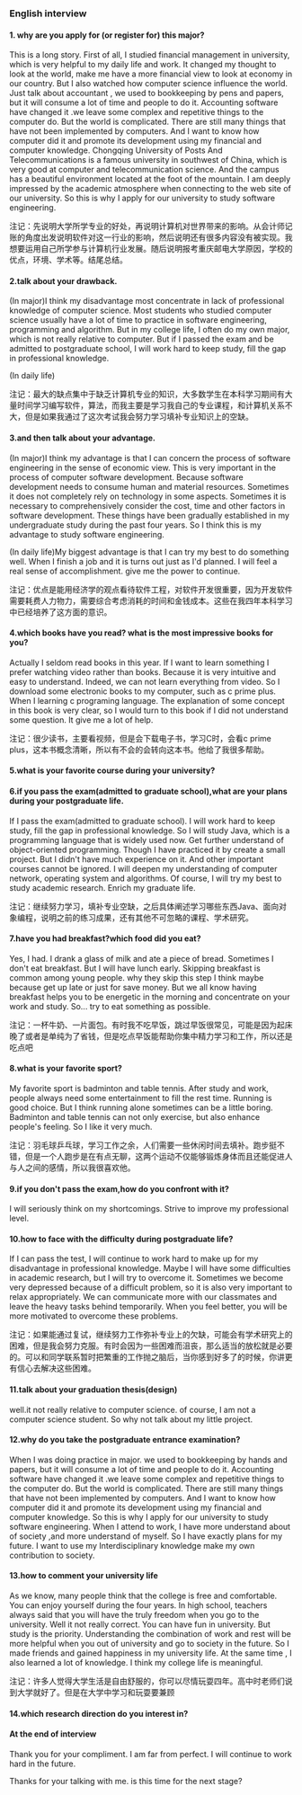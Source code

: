 ### English interview

#### 1. why are you apply for (or register for) this major?

This is a long story. First of all, I studied financial management in university, which is very helpful to my daily life and work. It changed my thought to look at the world, make me have a more financial view to look at economy in our country. But I also watched how computer science influence the world. Just talk about accountant , we used to bookkeeping by pens and papers, but it will consume a lot of time and people to do it. Accounting software have changed it .we leave some complex and repetitive things to the computer do. But the world is complicated. There are still many things that have not been implemented by computers. And I want to know how computer did it and promote its development using my financial and computer knowledge. Chongqing University of Posts And Telecommunications is a famous university in southwest of China, which is very good at computer and telecommunication science. And the campus has a beautiful environment located at the foot of the mountain. I am deeply impressed by the academic atmosphere when connecting to the web site of our university. So this is why I apply for our university to study software engineering.

注记：先说明大学所学专业的好处，再说明计算机对世界带来的影响。从会计师记账的角度出发说明软件对这一行业的影响，然后说明还有很多内容没有被实现。我想要运用自己所学参与计算机行业发展。随后说明报考重庆邮电大学原因，学校的优点，环境、学术等。结尾总结。

#### 2.talk about your drawback.

(In major)I think my disadvantage most concentrate in lack of professional knowledge of computer science. Most students who studied computer science usually have a lot of time to practice in software engineering, programming and algorithm. But in my college life, I often do my own major, which is not really relative to computer. But if I passed the exam and be admitted to postgraduate school, I will work hard to keep study, fill the gap in professional knowledge.

(In daily life)

注记：最大的缺点集中于缺乏计算机专业的知识，大多数学生在本科学习期间有大量时间学习编写软件，算法，而我主要是学习我自己的专业课程，和计算机关系不大，但是如果我通过了这次考试我会努力学习填补专业知识上的空缺。

#### 3.and then talk about your advantage.

(In major)I think my advantage is that I can concern the process of software engineering in the sense of economic view. This is very important in the process of computer software development. Because software development needs to consume human and material resources. Sometimes it does not completely rely on technology in some aspects. Sometimes it is necessary to comprehensively consider the cost, time and other factors in software development. These things have been gradually established in my undergraduate study during the past four years. So I think this is my advantage to study software engineering.

(In daily life)My biggest advantage is that I can try my best to do something well. When I finish a job and it is turns out just as I'd planned. I will feel a real sense of accomplishment. give me the power to continue.

注记：优点是能用经济学的观点看待软件工程，对软件开发很重要，因为开发软件需要耗费人力物力，需要综合考虑消耗的时间和金钱成本。这些在我四年本科学习中已经培养了这方面的意识。

#### 4.which books have you read? what is the most impressive books for you?

Actually I seldom read books in this year. If I want to learn something I prefer watching video rather than books. Because it is very intuitive and easy to understand. Indeed, we can not learn everything from video. So I download some electronic books to my computer, such as c prime plus. When I learning c programing language. The explanation of some concept in this book is very clear, so I would turn to this book if I did not understand some question. It give me a lot of help.

注记：很少读书，主要看视频，但是会下载电子书，学习C时，会看c prime plus，这本书概念清晰，所以有不会的会转向这本书。他给了我很多帮助。

#### 5.what is your favorite course during your university?




#### 6.if you pass the exam(admitted to graduate school),what are your plans during your postgraduate life.

If I pass the exam(admitted to graduate school).  I will work hard to keep study, fill the gap in professional knowledge. So I will study Java, which is a programming language that is widely used now. Get further understand of object-oriented programming. Though I have practiced it by create a small project. But I didn't have much experience on it. And other important courses cannot be ignored. I will deepen my understanding of computer network, operating system and algorithms. Of course, I will try my best to study academic research. Enrich my graduate life.

注记：继续努力学习，填补专业空缺，之后具体阐述学习哪些东西Java、面向对象编程，说明之前的练习成果，还有其他不可忽略的课程、学术研究。

#### 7.have you had breakfast?which food did you eat?

Yes, I had. I drank a glass of milk and ate a piece of bread. Sometimes I don't eat breakfast. But I will have lunch early. Skipping breakfast is common among young people. why they skip this step I think maybe because get up late or just for save money. But we all know having breakfast helps you to be energetic in the morning and concentrate on your work and study. So... try to eat something as possible.

注记：一杯牛奶、一片面包。有时我不吃早饭，跳过早饭很常见，可能是因为起床晚了或者是单纯为了省钱，但是吃点早饭能帮助你集中精力学习和工作，所以还是吃点吧

#### 8.what is your favorite sport?

My favorite sport is  badminton and table tennis. After study and work, people always need some entertainment to fill the rest time. Running is good choice. But I think running alone sometimes can be a little boring. Badminton and table tennis can not only exercise, but also enhance people's feeling. So I like it very much.

注记：羽毛球乒乓球，学习工作之余，人们需要一些休闲时间去填补。跑步挺不错，但是一个人跑步是在有点无聊，这两个运动不仅能够锻炼身体而且还能促进人与人之间的感情，所以我很喜欢他。

#### 9.if you don't pass the exam,how do you confront with it?

I will seriously think on my shortcomings. Strive to improve my professional level.

#### 10.how to face with the difficulty during postgraduate life?

If I can pass the test, I will continue to work hard to make up for my disadvantage in professional knowledge. Maybe I will have some difficulties in academic research, but I will try to overcome it. Sometimes we become very depressed because of a difficult problem, so it is also very important to relax appropriately. We can communicate more with our classmates and leave the heavy tasks behind temporarily. When you feel better, you will be more motivated to overcome these problems.

注记：如果能通过复试，继续努力工作弥补专业上的欠缺，可能会有学术研究上的困难，但是我会努力克服。有时会因为一些困难而沮丧，那么适当的放松就是必要的。可以和同学联系暂时把繁重的工作抛之脑后，当你感到好多了的时候，你讲更有信心去解决这些困难。

#### 11.talk about your graduation thesis(design)

well.it not really relative to computer science. of course, I am not a computer science student. So why not talk about my little project.

#### 12.why do you take the postgraduate entrance examination?

When I was doing practice in major. we used to bookkeeping by hands and papers, but it will consume a lot of time and people to do it. Accounting software have changed it .we leave some complex and repetitive things to the computer do. But the world is complicated. There are still many things that have not been implemented by computers. And I want to know how computer did it and promote its development using my financial and computer knowledge. So this is why I apply for our university to study software engineering. When I attend to work, I have more understand about of society ,and more understand of myself. So I have exactly plans for my future. I want to use my Interdisciplinary knowledge make my own contribution to society.

#### 13.how to comment your university life

As we know, many people think that the college is free and comfortable. You can enjoy yourself during the four years. In high school, teachers always said that you will have the truly freedom when you go to the university. Well it not really correct. You can have fun in university. But study is the priority. Understanding the  combination of work and rest will be more helpful when you out of university and go to society in the future. So I made friends and gained happiness in my university life. At the same time , I also learned a lot of knowledge. I think my college life is meaningful.

注记：许多人觉得大学生活是自由舒服的，你可以尽情玩耍四年。高中时老师们说到大学就好了。但是在大学中学习和玩耍要兼顾

#### 14.which research direction do you interest in?



#### At the end of interview

Thank you for your compliment. I am far from perfect. I will continue to work hard in the future.

Thanks for your talking with me. is this time for the next stage?
